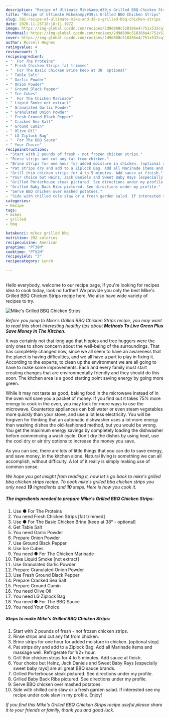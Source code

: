 ```yaml
---
description: "Recipe of Ultimate Mike&amp;#39;s Grilled BBQ Chicken Strips"
title: "Recipe of Ultimate Mike&amp;#39;s Grilled BBQ Chicken Strips"
slug: 581-recipe-of-ultimate-mike-and-39-s-grilled-bbq-chicken-strips
date: 2020-11-25T18:18:11.197Z
image: https://img-global.cpcdn.com/recipes/2d9d808c518386e4/751x532cq70/mikes-grilled-bbq-chicken-strips-recipe-main-photo.jpg
thumbnail: https://img-global.cpcdn.com/recipes/2d9d808c518386e4/751x532cq70/mikes-grilled-bbq-chicken-strips-recipe-main-photo.jpg
cover: https://img-global.cpcdn.com/recipes/2d9d808c518386e4/751x532cq70/mikes-grilled-bbq-chicken-strips-recipe-main-photo.jpg
author: Russell Hughes
ratingvalue: 4
reviewcount: 3
recipeingredient:
- "  For The Proteins"
- " Fresh Chicken Strips fat trimmed"
- "  For The Basic Chicken Brine keep at 38  optional"
- " Table Salt"
- " Garlic Powder"
- " Onion Powder"
- " Ground Black Pepper"
- " Ice Cubes"
- "  For The Chicken Marinade"
- " Liquid Smoke not extract"
- " Granulated Garlic Powder"
- " Granulated Onion Powder"
- " Fresh Ground Black Pepper"
- " Cracked Sea Salt"
- " Ground Cumin"
- " Olive Oil"
- " LG Ziplock Bag"
- "  For The BBQ Sauce"
- " Your Choice"
recipeinstructions:
- "Start with 2 pounds of fresh - not frozen chicken strips."
- "Rinse strips and cut any fat from chicken."
- "Brine strips for one hour for added moisture in chicken. [optional step]"
- "Pat strips dry and add to a Ziplock Bag. Add all Marinade items and massage well. Refrigerate for 1/2+ hour."
- "Grill thin chicken strips for 4 to 5 minutes. Add sauce at finish."
- "Your choice but Heinz, Jack Daniels and Sweet Baby Rays [especially sweet baby rays] are all great BBQ sauce brands."
- "Grilled Porterhouse steak pictured. See directions under my profile."
- "Grilled Baby Back Ribs pictured. See directions under my profile."
- "Serve BBQ chicken over mashed potatoes."
- "Side with chilled cole slaw or a fresh garden salad. If interested see my recipe under cole slaw in my profile. Enjoy!"
categories:
- Recipe
tags:
- mikes
- grilled
- bbq

katakunci: mikes grilled bbq 
nutrition: 292 calories
recipecuisine: American
preptime: "PT38M"
cooktime: "PT52M"
recipeyield: "3"
recipecategory: Lunch

---
```

<br>
Hello everybody, welcome to our recipe page, If you're looking for recipes idea to cook today, look no further! We provide you only the best Mike&#39;s Grilled BBQ Chicken Strips recipe here. We also have wide variety of recipes to try.
<br>


![Mike&#39;s Grilled BBQ Chicken Strips](https://img-global.cpcdn.com/recipes/2d9d808c518386e4/751x532cq70/mikes-grilled-bbq-chicken-strips-recipe-main-photo.jpg)

<i>Before you jump to Mike&#39;s Grilled BBQ Chicken Strips recipe, you may want to read this short interesting healthy tips about 
<strong>Methods To Live Green Plus Save Money In The Kitchen</strong>.</i>
</br>

It was certainly not that long ago that hippies and tree huggers were the only ones to show concern about the well-being of the surroundings. That has completely changed now, since we all seem to have an awareness that the planet is having difficulties, and we all have a part to play in fixing it. According to the experts, to clean up the environment we are all going to have to make some improvements. Each and every family must start creating changes that are environmentally friendly and they should do this soon. The kitchen area is a good starting point saving energy by going more green.

While it may not taste as good, baking food in the microwave instead of in the oven will save you a packet of money. If you find out it takes 75% more energy to cook in the oven, you may look for more ways to use the microwave. Countertop appliances can boil water or even steam vegetables more quickly than your stove, and use a lot less electricity. You will be forgiven for thinking that an automatic dishwasher uses a lot more energy than washing dishes the old-fashioned method, but you would be wrong. You get the maximum energy savings by completely loading the dishwasher before commencing a wash cycle. Don't dry the dishes by using heat, use the cool dry or air dry options to increase the money you save.

As you can see, there are lots of little things that you can do to save energy, and save money, in the kitchen alone. Natural living is something we can all accomplish, without difficulty. A lot of it really is simply making use of common sense.


<i>We hope you got insight from reading it, now let's go back to mike&#39;s grilled bbq chicken strips recipe. To cook mike&#39;s grilled bbq chicken strips you only need <strong>19</strong> ingredients and <strong>10</strong> steps. Here is how you cook it.
</i>

##### The ingredients needed to prepare Mike&#39;s Grilled BBQ Chicken Strips:

1. Use  ● For The Proteins
1. You need  Fresh Chicken Strips [fat trimmed]
1. Use  ● For The Basic Chicken Brine [keep at 38° - optional]
1. Get  Table Salt
1. You need  Garlic Powder
1. Prepare  Onion Powder
1. Use  Ground Black Pepper
1. Use  Ice Cubes
1. You need  ● For The Chicken Marinade
1. Take  Liquid Smoke [not extract]
1. Use  Granulated Garlic Powder
1. Prepare  Granulated Onion Powder
1. Use  Fresh Ground Black Pepper
1. Prepare  Cracked Sea Salt
1. Prepare  Ground Cumin
1. You need  Olive Oil
1. You need  LG Ziplock Bag
1. You need  ● For The BBQ Sauce
1. You need  Your Choice


##### Steps to make Mike&#39;s Grilled BBQ Chicken Strips:

1. Start with 2 pounds of fresh - not frozen chicken strips.
1. Rinse strips and cut any fat from chicken.
1. Brine strips for one hour for added moisture in chicken. [optional step]
1. Pat strips dry and add to a Ziplock Bag. Add all Marinade items and massage well. Refrigerate for 1/2+ hour.
1. Grill thin chicken strips for 4 to 5 minutes. Add sauce at finish.
1. Your choice but Heinz, Jack Daniels and Sweet Baby Rays [especially sweet baby rays] are all great BBQ sauce brands.
1. Grilled Porterhouse steak pictured. See directions under my profile.
1. Grilled Baby Back Ribs pictured. See directions under my profile.
1. Serve BBQ chicken over mashed potatoes.
1. Side with chilled cole slaw or a fresh garden salad. If interested see my recipe under cole slaw in my profile. Enjoy!


<i>If you find this Mike&#39;s Grilled BBQ Chicken Strips recipe useful please share it to your friends or family, thank you and good luck.</i>

